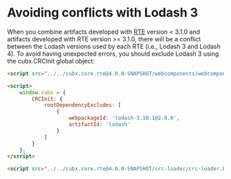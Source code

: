 # Avoiding conflicts with Lodash 3

When you combine artifacts developed with [RTE](../rte/) version < 3.1.0 and artifacts developed with RTE version >= 3.1.0, there will be a conflict between the Lodash versions used by each RTE (i.e., Lodash 3 and Lodash 4). To avoid having unexpected errors, you should exclude Lodash 3 using the cubx.CRCInit global object:

```html
<script src="../../cubx.core.rte@4.0.0-SNAPSHOT/webcomponents/webcomponents.bundle.js"></script>

<script>
    window.cubx = {
        CRCInit: {
            rootDependencyExcludes: [
                {
                    webpackageId: 'lodash-3.10.1@2.0.0',
                    artifactId: 'lodash'
                }
            ]  
        }
    };
</script>

<script src="../../cubx.core.rte@4.0.0-SNAPSHOT/crc-loader/crc-loader.bundle.js"></script>
```

